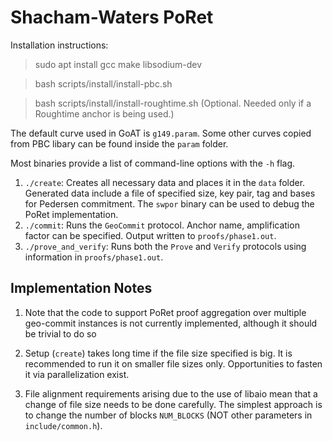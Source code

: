 # Shacham-Waters PoRet

Installation instructions:

> sudo apt install gcc make libsodium-dev

> bash scripts/install/install-pbc.sh

> bash scripts/install/install-roughtime.sh (Optional. Needed only if a Roughtime anchor is being used.) 

The default curve used in GoAT is `g149.param`. Some other curves copied from PBC libary can be found inside the `param` folder. 

Most binaries provide a list of command-line options with the `-h` flag.

1. `./create`: Creates all necessary data and places it in the `data` folder. Generated data include a file of specified size, key pair, tag and bases for Pedersen commitment. The `swpor` binary can be used to debug the PoRet implementation.
2. `./commit`: Runs the `GeoCommit` protocol. Anchor name, amplification factor can be specified. Output written to `proofs/phase1.out`.
3. `./prove_and_verify`: Runs both the `Prove` and `Verify` protocols using information in `proofs/phase1.out`.

## Implementation Notes

1. Note that the code to support PoRet proof aggregation over multiple geo-commit instances is not currently implemented, although it should be trivial to do so

2. Setup (`create`) takes long time if the file size specified is big. It is recommended to run it on smaller file sizes only. Opportunities to fasten it  via parallelization exist.

3. File alignment requirements arising due to the use of libaio mean that a change of file size needs to be done carefully. The simplest approach is to change the number of blocks `NUM_BLOCKS` (NOT other parameters in `include/common.h`).

